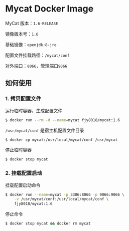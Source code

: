 # Mycat Docker Image

MyCat 版本：`1.6-RELEASE`

镜像版本号：`1.6`

基础镜像：`openjdk:8-jre`

配置文件挂载路径：`/mycat/conf`

对外端口：`8066`，管理端口`9066`

## 如何使用

### 1. 拷贝配置文件

运行临时容器，生成配置文件

```bash
$ docker run --rm -d --name=mycat fjy8018/mycat:1.6
```

`/usr/mycat/conf` 是宿主机配置文件目录

```bash
$ docker cp mycat:/usr/local/mycat/conf /usr/mycat
```

停止临时容器

```bash
$ docker stop mycat
```

### 2. 挂载配置启动

挂载配置启动命令

```bash
$ docker run --name=mycat -p 3306:8066 -p 9066:9066 \
    -v /usr/mycat/conf:/usr/local/mycat/conf \
    fjy8018/mycat:1.6
```

停止命令

```bash
$ docker stop mycat && docker rm mycat
```
